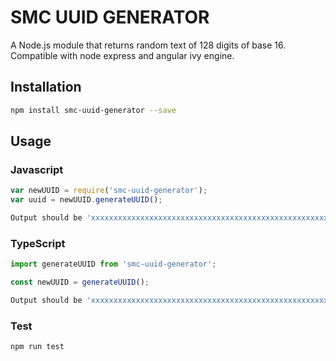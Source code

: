 # SMC UUID GENERATOR
A Node.js module that returns random text of 128 digits of base 16.
Compatible with node express and angular ivy engine.
## Installation 
```sh
npm install smc-uuid-generator --save
```
## Usage
### Javascript
```javascript
var newUUID = require('smc-uuid-generator');
var uuid = newUUID.generateUUID();
```
```sh
Output should be 'xxxxxxxxxxxxxxxxxxxxxxxxxxxxxxxxxxxxxxxxxxxxxxxxxxxxxxxxxxxxxxxxxxxxxxxxxxxxxxxxxxxxxxxxxxxxxxxxxxxxxxxxxxxxxxxxxxxxxxxxxxxxxxxx' long uuid (base 16 - 128 digits)
```
### TypeScript
```typescript
import generateUUID from 'smc-uuid-generator';

const newUUID = generateUUID();
```
```sh
Output should be 'xxxxxxxxxxxxxxxxxxxxxxxxxxxxxxxxxxxxxxxxxxxxxxxxxxxxxxxxxxxxxxxxxxxxxxxxxxxxxxxxxxxxxxxxxxxxxxxxxxxxxxxxxxxxxxxxxxxxxxxxxxxxxxxx' long uuid (base 16 - 128 digits)
```
### Test 
```sh
npm run test
```